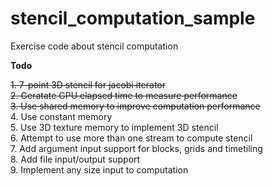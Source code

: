 # stencil_computation_sample
Exercise code about stencil computation  

**Todo**

~~1. 7-point 3D stencil for jacobi iterator~~   
~~2. Geratate GPU elapsed time to measure performance~~   
~~3. Use shared memory to improve computation performance~~  
4. Use constant memory    
5. Use 3D texture memory to implement 3D stencil   
6. Attempt to use more than one stream to compute stencil  
7. Add argument input support for blocks, grids and timetiling  
8. Add file input/output support  
9. Implement any size input to computation  


